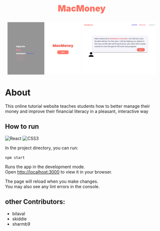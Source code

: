 <p align="center" style="color: #FF7262; font-weight: 1000; font-size: 1.75rem;">
  MacMoney
</p>

<div align="center">
  <p float="left">
  <img src="https://github.com/danielzheng-work/MacMoney/blob/main/img/home.jpg" width="48%" />
  <img src="https://github.com/danielzheng-work/MacMoney/blob/main/img/game.jpg" width="48%" />
</p>
</div>

# About
This online tutorial website teaches students how to better manage their money and improve their financial literacy in a pleasant, interactive way

## How to run
![React](https://img.shields.io/badge/react-%2320232a.svg?style=for-the-badge&logo=react&logoColor=%2361DAFB) ![CSS3](https://img.shields.io/badge/css3-%231572B6.svg?style=for-the-badge&logo=css3&logoColor=white) 

In the project directory, you can run:

`npm start`

Runs the app in the development mode.\
Open [http://localhost:3000](http://localhost:3000) to view it in your browser.

The page will reload when you make changes.\
You may also see any lint errors in the console.

## other Contributors:

* bilaval
* skiddie
* sharmb9



